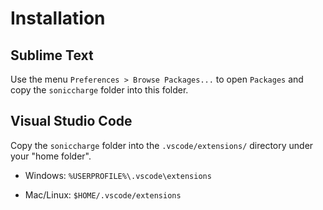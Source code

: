 # Installation

## Sublime Text

Use the menu `Preferences > Browse Packages...` to open `Packages` and copy the `soniccharge` folder into this folder.

## Visual Studio Code

Copy the `soniccharge` folder into the `.vscode/extensions/` directory under your "home folder".

- Windows: `%USERPROFILE%\.vscode\extensions`

- Mac/Linux: `$HOME/.vscode/extensions`
